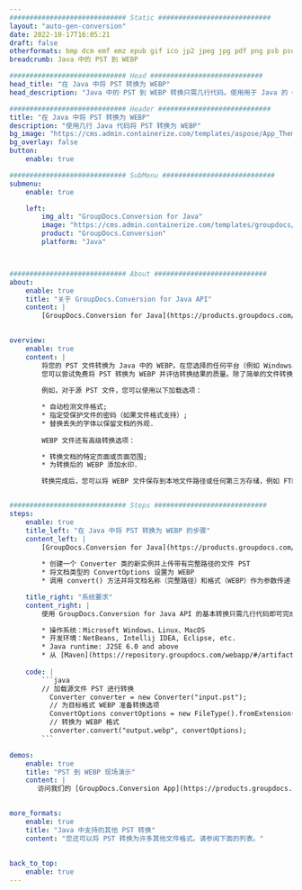 ```yaml
---
############################# Static ############################
layout: "auto-gen-conversion"
date: 2022-10-17T16:05:21
draft: false
otherformats: bmp dcm emf emz epub gif ico jp2 jpeg jpg pdf png psb psd svg svgz tex tga tif tiff webp wmf wmz xps
breadcrumb: Java 中的 PST 到 WEBP

############################# Head ############################
head_title: "在 Java 中将 PST 转换为 WEBP"
head_description: "Java 中的 PST 到 WEBP 转换只需几行代码。使用用于 Java 的 GroupDocs 文档转换 API 转换 160 多种文件格式"

############################# Header ############################
title: "在 Java 中将 PST 转换为 WEBP"
description: "使用几行 Java 代码将 PST 转换为 WEBP"
bg_image: "https://cms.admin.containerize.com/templates/aspose/App_Themes/V3/images/bg/header1.png"
bg_overlay: false
button:
    enable: true

############################# SubMenu ############################
submenu:
    enable: true

    left:
        img_alt: "GroupDocs.Conversion for Java"
        image: "https://cms.admin.containerize.com/templates/groupdocs/images/product-logos/90x90-noborder/groupdocs-conversion-java.png"
        product: "GroupDocs.Conversion"
        platform: "Java"



############################# About ############################
about:
    enable: true
    title: "关于 GroupDocs.Conversion for Java API"
    content: |
        [GroupDocs.Conversion for Java](https://products.groupdocs.com/conversion/java/) 是一种高级文件格式转换 API，用于在 Microsoft Office、OpenDocument、PDF、HTML、电子邮件、CAD 等流行图像和文档格式之间进行转换。只需几行代码即可完成更多工作。本机 API 会自动检测原始文档的格式，并提供许多选项来自定义转换后的文档。除了从文档中提取信息的功能外，它还默认支持将转换结果缓存到本地磁盘。但是，任何类型的缓存存储都可以通过实施适当的接口来支持 - Amazon S3、Dropbox、Google Drive、Windows Azure、Reddis 或任何其他接口。
    

overview:
    enable: true
    content: |
        将您的 PST 文件转换为 Java 中的 WEBP。在您选择的任何平台（例如 Windows、Linux、macOS）上，只需几行 Java 代码。
        您可以尝试免费将 PST 转换为 WEBP 并评估转换结果的质量。除了简单的文件转换脚本外，您还可以尝试更复杂的选项来加载 PST 源文件并存储 WEBP 输出。 
        
        例如，对于源 PST 文件，您可以使用以下加载选项：

        * 自动检测文件格式;
        * 指定受保护文件的密码（如果文件格式支持）;
        * 替换丢失的字体以保留文档的外观.
        
        WEBP 文件还有高级转换选项：

        * 转换文档的特定页面或页面范围;
        * 为转换后的 WEBP 添加水印.

        转换完成后，您可以将 WEBP 文件保存到本地文件路径或任何第三方存储，例如 FTP、Amazon S3、Google Drive、Dropbox 等。请注意 - 转换 PST到 WEBP，您不需要安装任何额外的软件，例如 MS Office、Open Office、Adobe Acrobat Reader 等。


############################# Steps ############################
steps:
    enable: true
    title_left: "在 Java 中将 PST 转换为 WEBP 的步骤"
    content_left: |
        [GroupDocs.Conversion for Java](https://products.groupdocs.com/conversion/java/) 允许开发人员使用几行代码轻松地将 PST 文件转换为 WEBP。
        
        * 创建一个 Converter 类的新实例并上传带有完整路径的文件 PST
        * 将文档类型的 ConvertOptions 设置为 WEBP
        * 调用 convert() 方法并将文档名称（完整路径）和格式（WEBP）作为参数传递

    title_right: "系统要求"
    content_right: |
        使用 GroupDocs.Conversion for Java API 的基本转换只需几行代码即可完成。所有主要平台和操作系统都支持我们的 API。在执行以下代码之前，请确保您的系统上安装了以下先决条件。

        * 操作系统：Microsoft Windows、Linux、MacOS
        * 开发环境：NetBeans, Intellij IDEA, Eclipse, etc.
        * Java runtime: J2SE 6.0 and above
        * 从 [Maven](https://repository.groupdocs.com/webapp/#/artifacts/browse/tree/General/repo/com/groupdocs/groupdocs-conversion) 获取最新的 GroupDocs.Conversion for Java
         
    code: |
        ```java    
        // 加载源文件 PST 进行转换
          Converter converter = new Converter("input.pst");
          // 为目标格式 WEBP 准备转换选项
          ConvertOptions convertOptions = new FileType().fromExtension("webp").getConvertOptions();
          // 转换为 WEBP 格式
          converter.convert("output.webp", convertOptions);
        ```

demos:
    enable: true
    title: "PST 到 WEBP 现场演示"
    content: |
       访问我们的 [GroupDocs.Conversion App](https://products.groupdocs.app/conversion/family) 网站并立即尝试 PST 到 WEBP 转换。免费演示具有以下好处
          

more_formats:
    enable: true
    title: "Java 中支持的其他 PST 转换"
    content: "您还可以将 PST 转换为许多其他文件格式。请参阅下面的列表。"
       
       
back_to_top:
    enable: true
---
```

